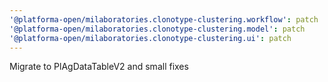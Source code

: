 ```yaml
---
'@platforma-open/milaboratories.clonotype-clustering.workflow': patch
'@platforma-open/milaboratories.clonotype-clustering.model': patch
'@platforma-open/milaboratories.clonotype-clustering.ui': patch
---
```


Migrate to PlAgDataTableV2 and small fixes
